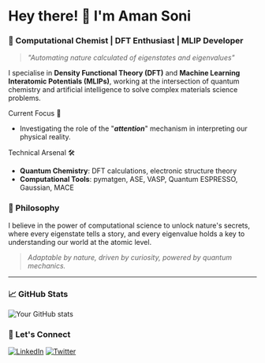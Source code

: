 # Hey there! 👋 I'm Aman Soni

### 🧬 Computational Chemist | DFT Enthusiast | MLIP Developer

> *"Automating nature calculated of eigenstates and eigenvalues"*

I specialise in **Density Functional Theory (DFT)** and **Machine Learning Interatomic Potentials (MLIPs)**, working at the intersection of quantum chemistry and artificial intelligence to solve complex materials science problems.


Current Focus 🎯 
- Investigating the role of the "**_attention_**" mechanism in interpreting our physical reality.


Technical Arsenal 🛠️
- **Quantum Chemistry**: DFT calculations, electronic structure theory
- **Computational Tools**: pymatgen, ASE, VASP, Quantum ESPRESSO, Gaussian, MACE

### 🧠 Philosophy

I believe in the power of computational science to unlock nature's secrets, where every eigenstate tells a story, and every eigenvalue holds a key to understanding our world at the atomic level.

> *Adaptable by nature, driven by curiosity, powered by quantum mechanics.*

---

### 📈 GitHub Stats

![Your GitHub stats](https://github-readme-stats.vercel.app/api?username=amannsonii3&show_icons=true&theme=radical)

### 🤝 Let's Connect

[![LinkedIn](https://img.shields.io/badge/LinkedIn-0077B5?style=for-the-badge&logo=linkedin&logoColor=white)](https://www.linkedin.com/in/aman-soni-1a7343206/)
[![Twitter](https://img.shields.io/badge/Twitter-1DA1F2?style=for-the-badge&logo=twitter&logoColor=white)](https://x.com/Aman_Soni333)
